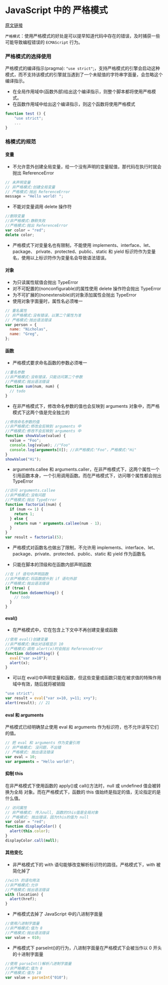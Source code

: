 # JavaScript 中的 严格模式

[原文链接](https://juejin.cn/post/6844903566121893895)

`严格模式`：使用严格模式的好处是可以提早知道代码中存在的错误，及时捕获一些可能导致编程错误的 `ECMAScript` 行为。

### 严格模式的选择使用

严格模式的编译指示(pragma): `"use strict"`;，支持严格模式的引擎会启动这种模式，而不支持该模式的引擎就当遇到了一个未赋值的字符串字面量，会忽略这个编译指示。

- 在全局作用域中(函数外部)给出这个编译指示，则整个脚本都将使用严格模式。
- 在函数作用域中给出这个编译指示，则这个函数将使用严格模式

```js
function test () {
    "use strict";
    ...
}
```

### 格模式的规范

#### 变量

- 不允许意外创建全局变量，给一个没有声明的变量赋值，那代码在执行时就会抛出 ReferenceError

```js
// 未声明变量
// 非严格模式:创建全局变量
// 严格模式:抛出 ReferenceError
message = "Hello world! ";
```

- 不能对变量调用 delete 操作符

```js
//删除变量
//非严格模式:静默失败
//严格模式:抛出 ReferenceError
var color = "red";
delete color;
```

- 严格模式下对变量名也有限制，不能使用 implements、interface、let、package、 private、protected、public、static 和 yield 标识符作为变量名，使用以上标识符作为变量名会导致语法错误。

#### 对象

- 为只读属性赋值会抛出 TypeError
- 对不可配置的(nonconfigurable)的属性使用 delete 操作符会抛出 TypeError
- 为不可扩展的(nonextensible)的对象添加属性会抛出 TypeError
- 使用对象字面量时，属性名必须唯一

```js
// 重名属性
// 非严格模式:没有错误，以第二个属性为准
// 严格模式:抛出语法错误
var person = {
  name: "Nicholas",
  name: "Greg",
};
```

#### 函数

- 严格模式要求命名函数的参数必须唯一

```js
//重名参数
//非严格模式:没有错误，只能访问第二个参数
//严格模式:抛出语法错误
function sum(num, num) {
  // todo
}
```

- 在非严格模式下，修改命名参数的值也会反映到 arguments 对象中，而严格模式下这两个值是完全独立的

```js
//修改命名参数的值
//非严格模式:修改会反映到 arguments 中
//严格模式:修改不会反映到 arguments 中
function showValue(value) {
  value = "Foo";
  console.log(value); //"Foo"
  console.log(arguments[0]); //非严格模式:"Foo"，严格模式:"Hi"
}
showValue("Hi");
```

- arguments.callee 和 arguments.caller，在非严格模式下，这两个属性一个引用函数本身，一个引用调用函数。而在严格模式下，访问哪个属性都会抛出 TypeError

```js
//访问 arguments.callee
//非严格模式:没有问题
//严格模式:抛出 TypeError
function factorial(num) {
  if (num <= 1) {
    return 1;
  } else {
    return num * arguments.callee(num - 1);
  }
}
var result = factorial(5);
```

- 严格模式对函数名也做出了限制，不允许用 implements、interface、let、package、private、protected、public、static 和 yield 作为函数名

- 只能在脚本的顶级和在函数内部声明函数

```js
//在 if 语句中声明函数
//非严格模式:将函数提升到 if 语句外部
//严格模式:抛出语法错误
if (true) {
  function doSomething() {
    // todo
  }
}
```

#### eval()

- 在严格模式中，它在包含上下文中不再创建变量或函数

```js
//使用 eval()创建变量
//非严格模式:弹出对话框显示 10
//严格模式:调用 alert(x)时会抛出 ReferenceError
function doSomething() {
  eval("var x=10");
  alert(x);
}
```

- 可以在 eval()中声明变量和函数，但这些变量或函数只能在被求值的特殊作用域中有效，随后就将被销毁

```js
"use strict";
var result = eval("var x=10, y=11; x+y");
alert(result); // 21
```

#### eval 和 arguments

严格模式已经明确禁止使用 eval 和 arguments 作为标识符，也不允许读写它们的值。

```js
// 把 eval 和 arguments 作为变量引用
// 非严格模式: 没问题，不出错
// 严格模式: 抛出语法错误
var eval = 10;
var arguments = "Hello world!";
```

#### 抑制 this

在非严格模式下使用函数的 apply()或 call()方法时，null 或 undefined 值会被转换为全局 对象。而在严格模式下，函数的 this 值始终是指定的值，无论指定的是什么值。

```js
// 访问属性
// 非严格模式: 传入null, 函数的this值是全局对象
// 严格模式: 抛出错误，因为this的值为 null
var color = "red";
function displayColor() {
  alert(this.color);
}
displayColor.call(null);
```

#### 其他变化

- 非严格模式下的 with 语句能够改变解析标识符的路径。严格模式下，with 被简化掉了

```js
//with 的语句用法
//非严格模式:允许
//严格模式:抛出语法错误
with (location) {
  alert(href);
}
```

- 严格模式去掉了 JavaScript 中的八进制字面量

```js
//使用八进制字面量
//非严格模式:值为 8
//严格模式:抛出语法错误
var value = 010;
```

- 严格模式下 parseInt()的行为，八进制字面量在严格模式下会被当作以 0 开头的十进制字面量

```js
//使用 parseInt()解析八进制字面量
//非严格模式:值为 8
//严格模式:值为 10
var value = parseInt("010");
```
